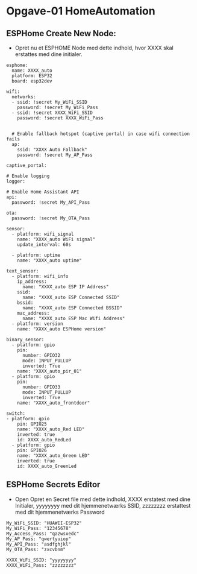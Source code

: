 # Opgave-01 HomeAutomation
## ESPHome Create New Node:
* Opret nu et ESPHOME Node med dette indhold, hvor XXXX skal erstattes med dine initialer.

```
esphome:
  name: XXXX_auto
  platform: ESP32
  board: esp32dev

wifi:
  networks:
  - ssid: !secret My_WiFi_SSID
    password: !secret My_WiFi_Pass
  - ssid: !secret XXXX_WiFi_SSID
    password: !secret XXXX_WiFi_Pass


  # Enable fallback hotspot (captive portal) in case wifi connection fails
  ap:
    ssid: "XXXX Auto Fallback"
    password: !secret My_AP_Pass

captive_portal:

# Enable logging
logger:

# Enable Home Assistant API
api:
  password: !secret My_API_Pass

ota:
  password: !secret My_OTA_Pass

sensor:
  - platform: wifi_signal
    name: "XXXX_auto WiFi signal"
    update_interval: 60s

  - platform: uptime
    name: "XXXX_auto uptime"

text_sensor:
  - platform: wifi_info
    ip_address:
      name: "XXXX_auto ESP IP Address"
    ssid:
      name: "XXXX_auto ESP Connected SSID"
    bssid:
      name: "XXXX_auto ESP Connected BSSID"
    mac_address:
      name: "XXXX_auto ESP Mac Wifi Address"
  - platform: version
    name: "XXXX_auto ESPHome version"

binary_sensor:
  - platform: gpio
    pin:
      number: GPIO32
      mode: INPUT_PULLUP
      inverted: True
    name: "XXXX_auto_pir_01"
  - platform: gpio
    pin:
      number: GPIO33
      mode: INPUT_PULLUP
      inverted: True
    name: "XXXX_auto_frontdoor"

switch:
- platform: gpio
    pin: GPIO25
    name: "XXXX_auto_Red LED"
    inverted: true
    id: XXXX_auto_RedLed
  - platform: gpio
    pin: GPIO26
    name: "XXXX_auto_Green LED"
    inverted: true
    id: XXXX_auto_GreenLed
```
## ESPHome Secrets Editor
* Open Opret en Secret file med dette indhold, XXXX erstatest med dine Initialer, yyyyyyyy med dit hjemmenetwærks SSID, zzzzzzzz erstattest med dit hjemmenetværks Password
```
My_WiFi_SSID: "HUAWEI-ESP32"
My_WiFi_Pass: "12345678"
My_Access_Pass: "qazwsxedc"
My_AP_Pass: "qwertyuiop"
My_API_Pass: "asdfghjkl"
My_OTA_Pass: "zxcvbnm"

XXXX_WiFi_SSID: "yyyyyyyy"
XXXX_WiFi_Pass: "zzzzzzzz"
```
